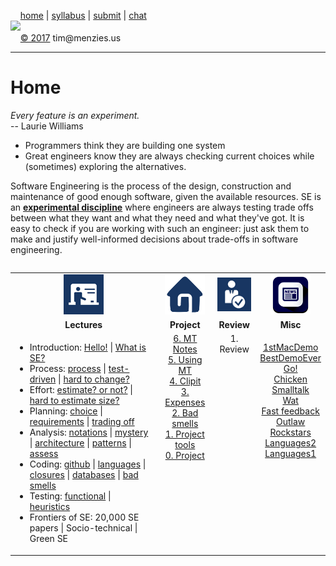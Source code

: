 &nbsp;&nbsp;&nbsp;&nbsp;[home](http://tiny.cc/se17) | 
[syllabus](https://github.com/txt/se17/blob/master/doc/syllabus.md) | 
[submit](http://tiny.cc/se17give) |
[chat](https://se17.slack.com/)  
[<img width=900 src="https://raw.githubusercontent.com/txt/se17/master/img/se17.png">](http://tiny.cc/se17)   <br>
&nbsp;&nbsp;&nbsp;&nbsp;[&copy; 2017](https://github.com/txt/se17/blob/master/LICENSE.md) tim&commat;menzies.us<br>

_______



# Home

_Every feature is an experiment._   
-- Laurie Williams

- Programmers think they are building one system
- Great engineers know they are always checking current choices while (sometimes) exploring the alternatives.

Software Engineering is the process of the
design,
construction and
maintenance of
good enough
software,
given the available resources.
SE is an <u>**experimental discipline**</u>
where engineers are always testing  trade offs between what
they want and  what they need and  what they've got. 
It is easy to check if you are working with  such an  engineer:
just ask them to 
make and
justify
well-informed decisions
about trade-offs
in software engineering.

<table width="100%" border=0 align=right>
<tr>
<td align=center><img  src="img/lectures.gif"></td>
<td align=center><img  src="img/homework.png"></td>
<td align=center><img  src="img/review.gif"></td>
<td align=center><img  src="img/news.png"></td>
</tr>
<tr>
<td align=center><b>Lectures</b></td>
<td align=center><b>Project</b>
</td><td align=center><b>Review </td>
<td align=center><b>Misc</b> </td>
</tr>
<tr>
<td valign=top  xwidth="100px">

<!-- -------------------------------- -->
<ul>
<li>
Introduction:
<a href="doc/lecture0.md">Hello!</a> 
| <a href="doc/lecture2.md">What is SE?</a>
<li>
Process:
<a href="doc/10process.md">process</a>
| <a href="doc/40tdd.md">test-driven</a>
| <a href="https://arxiv.org/abs/1609.04886">hard to change?</a>
<li>
Effort:
<a href="doc/50effort.md">estimate? or not?</a>
| <a href="https://arxiv.org/abs/1612.03240">hard to estimate size?</a>
<li>
Planning:
<a href="https://goo.gl/fxMvtz">choice</a>
| <a href="https://goo.gl/aLVvrT">requirements</a>
| <a href="xxx">trading off</a><br>
<li>
Analysis:
<a href="doc/60notations.md">notations</a>
| <a href="doc/20mystery.md">mystery</a>
| <a href="doc/30architectures.md">architecture</a>
| <a href="doc/35patterns.md">patterns</a>
| <a href="doc/genderMagFse16.pptx">assess</a>
<li>
Coding:
<a href="github.md">github</a>
| <a href="doc/langauges.md">languages</a>
| <a href="doc/45closures.md">closures</a>
| <a href="doc/31sql.md">databases</a>
| <a href="https://arxiv.org/abs/1609.03614">bad smells</a>
<li>
Testing:
<a href="doc/80functionalTesting.pdf">functional</a>
| <a href="doc/81test.md">heuristics</a>

<li>Frontiers of SE:
20,000 SE papers
| Socio-technical
| Green SE
</ul>


<!-- -------------------------------- -->

</td><td align=center valign=top xwidth="100px">
<a href="https://goo.gl/wGmoXe">6. MT Notes</a><br>
<a href="img/usingMT.pdf">5. Using MT</a><br>
<a href="https://github.com/cleebp/csc-510-group-g/blob/master/apr1/report/report.pdf">4. Clipit</a><br>
<a href="https://github.com/sandz-in/csc510_group_l/blob/master/april/Report.pdf">3. Expenses</a><br>
<a href="doc/badsmells.md">2. Bad smells</a><br>
<a href="doc/lecture1.md">1. Project tools</a><br>
<a href="doc/project.md">0. Project</a>
</td>
<td align=center   valign=top xwidth="100px>
<a href="doc/reviewa.md">1. Review</a>
</td>
<td align=center valign=top  xwidth="100px">

<a href="https://www.youtube.com/watch?v=2B-XwPjn9YY">1stMacDemo</a><br>
<a href="https://www.youtube.com/watch?v=XiJA7_Sw9aM">BestDemoEver</a><br>
<a href="https://www.youtube.com/watch?v=wwoWei-GAPo">Go!</a><br>
<a href="https://www.youtube.com/watch?v=yL_-1d9OSdk">Chicken</a><br>
<a href="https://www.youtube.com/watch?v=AuXCc7WSczM">Smalltalk</a><br>
<a href="https://www.destroyallsoftware.com/talks/wat">Wat</a><br>
<a href="https://www.youtube.com/watch?v=nIonZ6-4nuU">Fast feedback</a><br>
<a href="https://www.youtube.com/watch?v=rRbY3TMUcgQ">Outlaw</a><br>
<a href="https://www.youtube.com/watch?v=nKIu9yen5nc">Rockstars</a><br>
<a href="http://unbox.org/doc/Seven%20More%20Languages%20in%20Seven%20Weeks.pdf">Languages2</a><br>
<a href="http://unbox.org/doc/Seven%20Languages%20in%20Seven%20Weeks%20A%20Pragmatic%20Guide%20to%20Learning%20Programming%20Languages.pdf">Languages1</a>
</td>
</tr>

</table>
